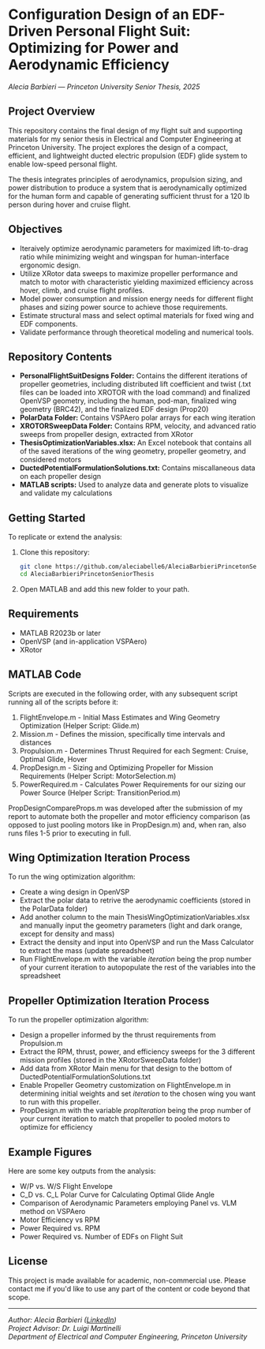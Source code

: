 # Configuration Design of an EDF-Driven Personal Flight Suit: Optimizing for Power and Aerodynamic Efficiency
_Alecia Barbieri — Princeton University Senior Thesis, 2025_

## Project Overview

This repository contains the final design of my flight suit and supporting materials for my senior thesis in Electrical and Computer Engineering at Princeton University. The project explores the design of a compact, efficient, and lightweight ducted electric propulsion (EDF) glide system to enable low-speed personal flight.

The thesis integrates principles of aerodynamics, propulsion sizing, and power distribution to produce a system that is aerodynamically optimized for the human form and capable of generating sufficient thrust for a 120 lb person during hover and cruise flight.

## Objectives
- Iteraively optimize aerodynamic parameters for maximized lift-to-drag ratio while minimizing weight and wingspan for human-interface ergonomic design.
- Utilize XRotor data sweeps to maximize propeller performance and match to motor with characteristic yielding maximized efficiency across hover, climb, and cruise flight profiles.
- Model power consumption and mission energy needs for different flight phases and sizing power source to achieve those requirements.
- Estimate structural mass and select optimal materials for fixed wing and EDF components.
- Validate performance through theoretical modeling and numerical tools.

## Repository Contents
- **PersonalFlightSuitDesigns Folder:** Contains the different iterations of propeller geometries, including distributed lift coefficient and twist (.txt files can be loaded into XROTOR with the load command) and finalized OpenVSP geometry, including the human, pod-man, finalized wing geometry (BRC42), and the finalized EDF design (Prop20)
- **PolarData Folder:** Contains VSPAero polar arrays for each wing iteration
- **XROTORSweepData Folder:** Contains RPM, velocity, and advanced ratio sweeps from propeller design, extracted from XRotor
- **ThesisOptimizationVariables.xlsx:** An Excel notebook that contains all of the saved iterations of the wing geometry, propeller geometry, and considered motors
- **DuctedPotentialFormulationSolutions.txt:** Contains miscallaneous data on each propeller design
- **MATLAB scripts:** Used to analyze data and generate plots to visualize and validate my calculations

## Getting Started

To replicate or extend the analysis:

1. Clone this repository:
   ```bash
   git clone https://github.com/aleciabelle6/AleciaBarbieriPrincetonSeniorThesis.git
   cd AleciaBarbieriPrincetonSeniorThesis
   ```

2. Open MATLAB and add this new folder to your path.

## Requirements

- MATLAB R2023b or later
- OpenVSP (and in-application VSPAero)
- XRotor

## MATLAB Code
Scripts are executed in the following order, with any subsequent script running all of the scripts before it:
1. FlightEnvelope.m - Initial Mass Estimates and Wing Geometry Optimization (Helper Script: Glide.m)
2. Mission.m - Defines the mission, specifically time intervals and distances
3. Propulsion.m - Determines Thrust Required for each Segment: Cruise, Optimal Glide, Hover
4. PropDesign.m - Sizing and Optimizing Propeller for Mission Requirements (Helper Script: MotorSelection.m)
5. PowerRequired.m - Calculates Power Requirements for our sizing our Power Source (Helper Script: TransitionPeriod.m)

PropDesignCompareProps.m was developed after the submission of my report to automate both the propeller and motor efficiency comparison (as opposed to just pooling motors like in PropDesign.m) and, when ran, also runs files 1-5 prior to executing in full.

## Wing Optimization Iteration Process
To run the wing optimization algorithm:
- Create a wing design in OpenVSP
- Extract the polar data to retrive the aerodynamic coefficients (stored in the PolarData folder)
- Add another column to the main ThesisWingOptimizationVariables.xlsx and manually input the geometry parameters (light and dark orange, except for density and mass)
- Extract the density and input into OpenVSP and run the Mass Calculator to extract the mass (update spreadsheet)
- Run FlightEnvelope.m with the variable _iteration_ being the prop number of your current iteration to autopopulate the rest of the variables into the spreadsheet

## Propeller Optimization Iteration Process
To run the propeller optimization algorithm:
- Design a propeller informed by the thrust requirements from Propulsion.m
- Extract the RPM, thrust, power, and efficiency sweeps for the 3 different mission profiles (stored in the XRotorSweepData folder)
- Add data from XRotor Main menu for that design to the bottom of DuctedPotentialFormulationSolutions.txt
- Enable Propeller Geometry customization on FlightEnvelope.m in determining initial weights and set _iteration_ to the chosen wing you want to run with this propeller.
- PropDesign.m with the variable _propIteration_ being the prop number of your current iteration to match that propeller to pooled motors to optimize for efficiency

## Example Figures

Here are some key outputs from the analysis:

- W/P vs. W/S Flight Envelope
- C_D vs. C_L Polar Curve for Calculating Optimal Glide Angle
- Comparison of Aerodynamic Parameters employing Panel vs. VLM method on VSPAero
- Motor Efficiency vs RPM
- Power Required vs. RPM
- Power Required vs. Number of EDFs on Flight Suit

## License

This project is made available for academic, non-commercial use. Please contact me if you'd like to use any part of the content or code beyond that scope.

---
*Author: Alecia Barbieri ([LinkedIn](https://www.linkedin.com/in/aleciabarbieri))*  
*Project Advisor: Dr. Luigi Martinelli*  
*Department of Electrical and Computer Engineering, Princeton University*
